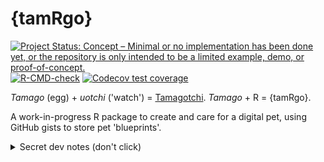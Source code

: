 
# {tamRgo}

<!-- badges: start -->
[![Project Status: Concept – Minimal or no implementation has been done yet, or the repository is only intended to be a limited example, demo, or proof-of-concept.](https://www.repostatus.org/badges/latest/concept.svg)](https://www.repostatus.org/#concept)
[![R-CMD-check](https://github.com/matt-dray/tamRgo/workflows/R-CMD-check/badge.svg)](https://github.com/matt-dray/tamRgo/actions)
[![Codecov test coverage](https://codecov.io/gh/matt-dray/tamRgo/branch/main/graph/badge.svg)](https://app.codecov.io/gh/matt-dray/tamRgo?branch=main)
<!-- badges: end -->

_Tamago_ (egg) + _uotchi_ ('watch') = [Tamagotchi](https://en.wikipedia.org/wiki/Tamagotchi). _Tamago_ + R = {tamRgo}.

A work-in-progress R package to create and care for a digital pet, using GitHub gists to store pet 'blueprints'.

<details><summary>Secret dev notes (don't click)</summary>

## Install

Install from GitHub with:

``` r
remotes::install_github("matt-dray/tamRgo")
```

The package depends on [{gh}](https://gh.r-lib.org/) to interact with the GitHub API (i.e. to GET, POST and DELETE GitHub gists) and [{yaml}](https://github.com/vubiostat/r-yaml/) to read and write YAML files (i.e. the format used for pet blueprints).

## Game loop

Create a new pet (i.e. a YAML 'blueprint' written to a GitHub gist) and care for it (which adjusts the blueprint's status values).

Generate a new pet with `lay_egg()`, which:

* creates a 'blueprint' (i.e. a YAML file) of characteristics (user-provided 'name', randomised 'species', 'stage' of life, 'born' date, 'age' in days) and statuses ('hungry', 'happy', 'dirty', all on a scale of 1 to 5)
* writes the blueprint to a fresh GitHub gist
* sets the Renviron value `TAMRGO_PET_ID` to the pet's ID value (i.e. the GitHub gist's ID), which can be read automatically by the package's functions so that the user doesn't need to provide the pet ID each time

You can also `relase_pet()`, which deletes the GitHub gist that contains the pet's blueprint YAML file and removes the `TAMRGO_PET_ID` from your Renviron.

</details>
